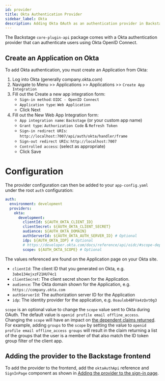 ```yaml
---
id: provider
title: Okta Authentication Provider
sidebar_label: Okta
description: Adding Okta OAuth as an authentication provider in Backstage
---
```


The Backstage `core-plugin-api` package comes with a Okta authentication
provider that can authenticate users using Okta OpenID Connect.

## Create an Application on Okta

To add Okta authentication, you must create an Application from Okta:

1. Log into Okta (generally company.okta.com)
2. Navigate to Menu >> Applications >> Applications >> `Create App Integration`
3. Fill out the Create a new app integration form:
   - `Sign-in method`: `OIDC - OpenID Connect`
   - `Application type`: `Web Application`
   - Click Next
4. Fill out the New Web App Integration form:
   - `App integration name`: `Backstage` (or your custom app name)
   - `Grant type`: `Authorization Code` & `Refresh Token`
   - `Sign-in redirect URIs`:
     `http://localhost:7007/api/auth/okta/handler/frame`
   - `Sign-out redirect URIs`: `http://localhost:7007`
   - `Controlled access`: (select as appropriate)
   - Click Save

# Configuration

The provider configuration can then be added to your `app-config.yaml` under the
root `auth` configuration:

```yaml
auth:
  environment: development
  providers:
    okta:
      development:
        clientId: ${AUTH_OKTA_CLIENT_ID}
        clientSecret: ${AUTH_OKTA_CLIENT_SECRET}
        audience: ${AUTH_OKTA_DOMAIN}
        authServerId: ${AUTH_OKTA_AUTH_SERVER_ID} # Optional
        idp: ${AUTH_OKTA_IDP} # Optional
        # https://developer.okta.com/docs/reference/api/oidc/#scope-dependent-claims-not-always-returned
        scope: ${AUTH_OKTA_SCOPE} # Optional
```

The values referenced are found on the Application page on your Okta site.

- `clientId`: The client ID that you generated on Okta, e.g.
  `3abe134ejxzF21HU74c1`
- `clientSecret`: The client secret shown for the Application.
- `audience`: The Okta domain shown for the Application, e.g.
  `https://company.okta.com`
- `authServerId`: The authorization server ID for the Application
- `idp`: The identity provider for the application, e.g. `0oaulob4BFVa4zQvt0g3`

`scope` is an optional value to change the `scope` value sent to Okta during OAuth. The default value is `openid profile email offline_access`. Changing the `scope` will have an impact on [the dependent claims returned](https://developer.okta.com/docs/reference/api/oidc/#scope-dependent-claims-not-always-returned). For example, adding `groups` to the `scope` by setting the value to `openid profile email offline_access groups` will result in the claim returning a list of the groups that the user is a member of that also match the ID token group filter of the client app.

## Adding the provider to the Backstage frontend

To add the provider to the frontend, add the `oktaAuthApi` reference and
`SignInPage` component as shown in
[Adding the provider to the sign-in page](../index.md#adding-the-provider-to-the-sign-in-page).

